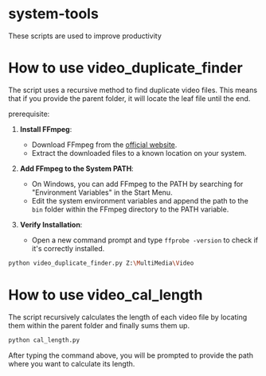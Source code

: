 # system-tools
These scripts are used to improve productivity  


# How to use video_duplicate_finder
The script uses a recursive method to find duplicate video files. This means that if you provide the parent folder, it will locate the leaf file until the end.

prerequisite:
1. **Install FFmpeg**:
   - Download FFmpeg from the [official website](https://ffmpeg.org/download.html).
   - Extract the downloaded files to a known location on your system.

2. **Add FFmpeg to the System PATH**:
   - On Windows, you can add FFmpeg to the PATH by searching for "Environment Variables" in the Start Menu.
   - Edit the system environment variables and append the path to the `bin` folder within the FFmpeg directory to the PATH variable.

3. **Verify Installation**:
   - Open a new command prompt and type `ffprobe -version` to check if it's correctly installed.

```bash
python video_duplicate_finder.py Z:\MultiMedia\Video
```



# How to use video_cal_length
The script recursively calculates the length of each video file by locating them within the parent folder and finally sums them up.
```bash
python cal_length.py
```
After typing the command above, you will be prompted to provide the path where you want to calculate its length.

